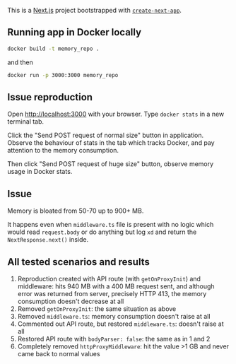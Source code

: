 This is a [Next.js](https://nextjs.org/) project bootstrapped with [`create-next-app`](https://github.com/vercel/next.js/tree/canary/packages/create-next-app).

## Running app in Docker locally

```bash
docker build -t memory_repo .
```
and then

```bash
docker run -p 3000:3000 memory_repo
```

## Issue reproduction

Open [http://localhost:3000](http://localhost:3000) with your browser. Type `docker stats` in a new terminal tab.

Click the "Send POST request of normal size" button in application. Observe the behaviour of stats in the tab which tracks Docker, and pay attention to the memory consumption.

Then click "Send POST request of huge size" button, observe memory usage in Docker stats.

## Issue

Memory is bloated from 50-70 up to 900+ MB. 

It happens even when `middleware.ts` file is present with no logic which would read `request.body` or do anything but log `xd` and return the `NextResponse.next()` inside.

## All tested scenarios and results

1. Reproduction created with API route (with `getOnProxyInit`) and middleware: hits 940 MB with a 400 MB request sent, and although error was returned from server, precisely HTTP 413, the memory consumption doesn't decrease at all
2. Removed `getOnProxyInit`: the same situation as above
3. Removed `middleware.ts`: memory consumption doesn't raise at all 
4. Commented out API route, but restored `middleware.ts`: doesn't raise at all 
5. Restored API route with `bodyParser: false`: the same as in 1 and 2 
6. Completely removed `httpProxyMiddleware`: hit the value >1 GB and never came back to normal values


